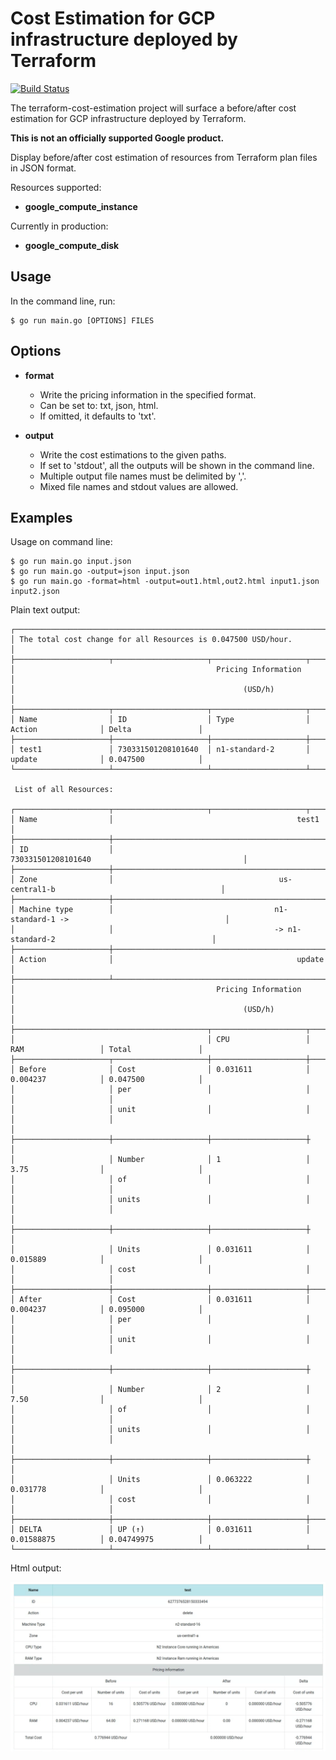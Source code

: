 # Cost Estimation for GCP infrastructure deployed by Terraform
[![Build Status](https://travis-ci.org/googleinterns/terraform-cost-estimation.svg?branch=master)](https://travis-ci.org/googleinterns/terraform-cost-estimation)

The terraform-cost-estimation project will surface a before/after cost
estimation for GCP infrastructure deployed by Terraform.

**This is not an officially supported Google product.**

Display before/after cost estimation of resources from Terraform plan files in JSON format.

Resources supported:
- **google_compute_instance**

Currently in production:
- **google_compute_disk**

## Usage
In the command line, run: 
```
$ go run main.go [OPTIONS] FILES
```
## Options
- **format**
	- Write the pricing information in the specified format.
	- Can be set to: txt, json, html.
	- If omitted, it defaults to 'txt'.

- **output**
	- Write the cost estimations to the given paths.
	- If set to 'stdout', all the outputs will be shown in the command line.
	- Multiple output file names must be delimited by ','.
	- Mixed file names and stdout values are allowed.

## Examples
Usage on command line:
```
$ go run main.go input.json
$ go run main.go -output=json input.json
$ go run main.go -format=html -output=out1.html,out2.html input1.json input2.json
```

Plain text output:
```
┌─────────────────────────────────────────────────────────────────────────────────────────────────────────────┐
│ The total cost change for all Resources is 0.047500 USD/hour.                                               │
├─────────────────────┬─────────────────────┬─────────────────────┬─────────────────────┬─────────────────────┤
│                                             Pricing Information                                             │
│                                                   (USD/h)                                                   │
├─────────────────────┬─────────────────────┬─────────────────────┬─────────────────────┬─────────────────────┤
│ Name                │ ID                  │ Type                │ Action              │ Delta               │
├─────────────────────┼─────────────────────┼─────────────────────┼─────────────────────┼─────────────────────┤
│ test1               │ 730331501208101640  │ n1-standard-2       │ update              │ 0.047500            │
└─────────────────────┴─────────────────────┴─────────────────────┴─────────────────────┴─────────────────────┘
 
 List of all Resources:
 
┌─────────────────────┬─────────────────────┬─────────────────────┬─────────────────────┬─────────────────────┐
│ Name                │                                         test1                                         │
├─────────────────────┼───────────────────────────────────────────────────────────────────────────────────────┤
│ ID                  │                                   730331501208101640                                  │
├─────────────────────┼───────────────────────────────────────────────────────────────────────────────────────┤
│ Zone                │                                     us-central1-b                                     │
├─────────────────────┼───────────────────────────────────────────────────────────────────────────────────────┤
│ Machine type        │                                    n1-standard-1 ->                                   │
│                     │                                    -> n1-standard-2                                   │
├─────────────────────┼───────────────────────────────────────────────────────────────────────────────────────┤
│ Action              │                                         update                                        │
├─────────────────────┴───────────────────────────────────────────────────────────────────────────────────────┤
│                                             Pricing Information                                             │
│                                                   (USD/h)                                                   │
├───────────────────────────────────────────┬─────────────────────┬─────────────────────┬─────────────────────┤
│                                           │ CPU                 │ RAM                 │ Total               │
├─────────────────────┬─────────────────────┼─────────────────────┼─────────────────────┼─────────────────────┤
│ Before              │ Cost                │ 0.031611            │ 0.004237            │ 0.047500            │
│                     │ per                 │                     │                     │                     │
│                     │ unit                │                     │                     │                     │
│                     ├─────────────────────┼─────────────────────┼─────────────────────┼                     │
│                     │ Number              │ 1                   │ 3.75                │                     │
│                     │ of                  │                     │                     │                     │
│                     │ units               │                     │                     │                     │
│                     ├─────────────────────┼─────────────────────┼─────────────────────┼                     │
│                     │ Units               │ 0.031611            │ 0.015889            │                     │
│                     │ cost                │                     │                     │                     │
├─────────────────────┼─────────────────────┼─────────────────────┼─────────────────────┼─────────────────────┤
│ After               │ Cost                │ 0.031611            │ 0.004237            │ 0.095000            │
│                     │ per                 │                     │                     │                     │
│                     │ unit                │                     │                     │                     │
│                     ├─────────────────────┼─────────────────────┼─────────────────────┼                     │
│                     │ Number              │ 2                   │ 7.50                │                     │
│                     │ of                  │                     │                     │                     │
│                     │ units               │                     │                     │                     │
│                     ├─────────────────────┼─────────────────────┼─────────────────────┼                     │
│                     │ Units               │ 0.063222            │ 0.031778            │                     │
│                     │ cost                │                     │                     │                     │
├─────────────────────┼─────────────────────┼─────────────────────┼─────────────────────┼─────────────────────┤
│ DELTA               │ UP (↑)              │ 0.031611            │ 0.01588875          │ 0.04749975          │
└─────────────────────┴─────────────────────┴─────────────────────┴─────────────────────┴─────────────────────┘
```
Html output:

<img src="images/html_output.png" width="1250">
